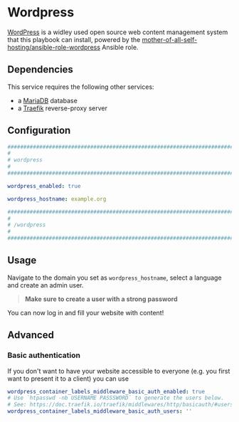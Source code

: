 # Wordpress

[WordPress](https://wordpress.org/) is a widley used open source web content management system that this playbook can install, powered by the [mother-of-all-self-hosting/ansible-role-wordpress](https://github.com/mother-of-all-self-hosting/ansible-role-wordpress) Ansible role.

## Dependencies

This service requires the following other services:

- a [MariaDB](mariadb.md) database
- a [Traefik](traefik.md) reverse-proxy server

## Configuration

```yaml
########################################################################
#                                                                      #
# wordpress                                                            #
#                                                                      #
########################################################################

wordpress_enabled: true

wordpress_hostname: example.org

########################################################################
#                                                                      #
# /wordpress                                                           #
#                                                                      #
########################################################################
```

## Usage

Navigate to the domain you set as `wordpress_hostname`, select a language and create an admin user.

> **Make sure to create a user with a strong password**

You can now log in and fill your website with content!


## Advanced

### Basic authentication

If you don't want to have your website accessible to everyone (e.g. you first want to present it to a client) you can use

```yaml
wordpress_container_labels_middleware_basic_auth_enabled: true
# Use `htpasswd -nb USERNAME PASSSWORD` to generate the users below.
# See: https://doc.traefik.io/traefik/middlewares/http/basicauth/#users
wordpress_container_labels_middleware_basic_auth_users: ''
```

